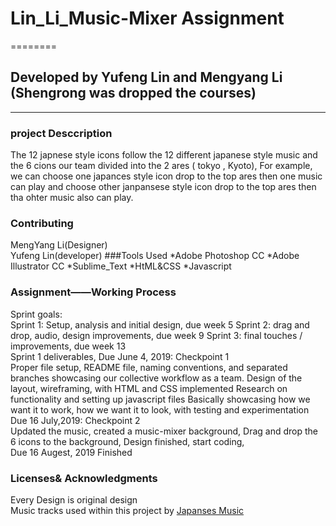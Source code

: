 # Lin_Li_Music-Mixer Assignment 
========
## Developed by Yufeng Lin and Mengyang Li (Shengrong was dropped the courses)
---------
### project Desccription  
The 12 japnese style icons follow the 12 different japanese style music and the 6 cions our team divided into the
2 ares ( tokyo , Kyoto), For example, we can choose one japances style icon drop to the top ares then one music can play and 
choose other janpansese style icon drop to the top ares then tha ohter music also can play.
### Contributing 
MengYang Li(Designer)<br>
Yufeng Lin(developer)
###Tools Used 
*Adobe Photoshop CC 
*Adobe Illustrator CC
*Sublime_Text 
*HtML&CSS 
*Javascript

### Assignment——Working Process 
Sprint goals: <br>
Sprint 1: Setup, analysis and initial design, due week 5 Sprint 2: drag and drop, audio, design improvements, due week 9 Sprint 3: final touches / improvements, due week 13
<br>
Sprint 1 deliverables, Due June 4, 2019: Checkpoint 1
<br>
Proper file setup, README file, naming conventions, and separated branches showcasing our collective workflow as a team. Design of the layout, wireframing, with HTML and CSS implemented Research on functionality and setting up javascript files Basically showcasing how we want it to work, how we want it to look, with testing and experimentation
<br>
Due 16 July,2019: Checkpoint 2
<br>
Updated the music, created a music-mixer background, Drag and drop the 6 icons to the background, Design finished, start coding,
<br>
Due 16 Augest, 2019 Finished
### Licenses& Acknowledgments
Every Design is original design 
<br>
Music tracks used within this project by [Japanses Music](http://jpop.xyz/)
